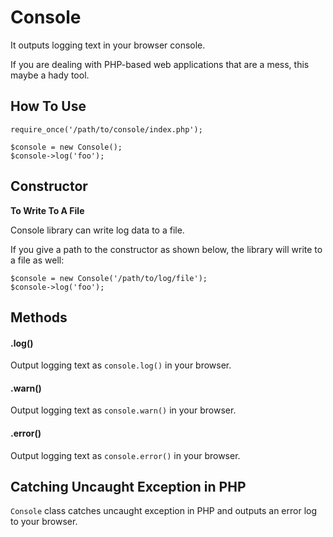 # Console

It outputs logging text in your browser console.

If you are dealing with PHP-based web applications that are a mess, this maybe a hady tool.

## How To Use

```
require_once('/path/to/console/index.php');

$console = new Console();
$console->log('foo');
```

## Constructor

**To Write To A File**

Console library can write log data to a file.

If you give a path to the constructor as shown below, the library will write to a file as well:

```
$console = new Console('/path/to/log/file');
$console->log('foo');
```

## Methods

#### .log()

Output logging text as `console.log()` in your browser.

#### .warn()

Output logging text as `console.warn()` in your browser.

#### .error()

Output logging text as `console.error()` in your browser.

## Catching Uncaught Exception in PHP

`Console` class catches uncaught exception in PHP and outputs an error log to your browser.

